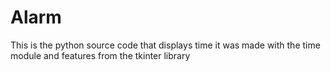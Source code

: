 # Alarm
This is the python source code that displays time
it was made with the time module and features from the tkinter library
